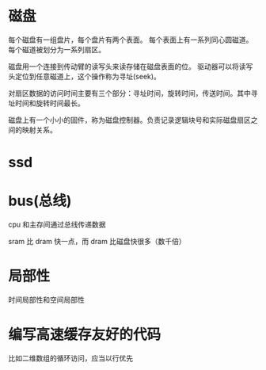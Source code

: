 # 磁盘

每个磁盘有一组盘片，每个盘片有两个表面。
每个表面上有一系列同心圆磁道。
每个磁道被划分为一系列扇区。

磁盘用一个连接到传动臂的读写头来读存储在磁盘表面的位。
驱动器可以将读写头定位到任意磁道上，这个操作称为寻址(seek)。

对扇区数据的访问时间主要有三个部分：寻址时间，旋转时间，传送时间。其中寻址时间和旋转时间最长。

磁盘上有一个小小的固件，称为磁盘控制器。负责记录逻辑块号和实际磁盘扇区之间的映射关系。

# ssd

# bus(总线)

cpu 和主存间通过总线传递数据

sram 比 dram 快一点，而 dram 比磁盘快很多（数千倍）

# 局部性

时间局部性和空间局部性

# 编写高速缓存友好的代码

比如二维数组的循环访问，应当以行优先
